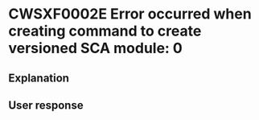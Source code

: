 # CWSXF0002E Error occurred when creating command to create versioned SCA module: 0

## Explanation

## User response